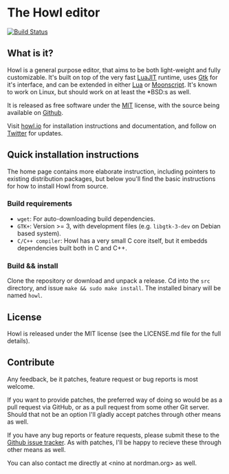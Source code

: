 # The Howl editor

[![Build Status](https://travis-ci.org/nilnor/howl.png?branch=master)](https://travis-ci.org/nilnor/howl)

## What is it?

Howl is a general purpose editor, that aims to be both light-weight
and fully customizable. It's built on top of the very fast
[LuaJIT](http://luajit.org) runtime, uses [Gtk](http://www.gtk.org) for it's
interface, and can be extended in either [Lua](http://www.lua.org) or
[Moonscript](http://www.moonscript.org). It's known to work on Linux, but
should work on at least the \*BSD:s as well.

It is released as free software under the [MIT](http://opensource.org/licenses/MIT)
license, with the source being available on [Github](https://github.com/howl-editor/howl).

Visit [howl.io](http://howl.io) for installation instructions and documentation,
and follow on [Twitter](https://twitter.com/howleditor) for updates.

## Quick installation instructions

The home page contains more elaborate instruction, including pointers to
existing distribution packages, but below you'll find the basic instructions for
how to install Howl from source.

### Build requirements

- `wget`: For auto-downloading build dependencies.
- `GTK+`: Version >= 3, with development files (e.g. `libgtk-3-dev` on Debian
based system).
- `C/C++ compiler`: Howl has a very small C core itself, but it embedds
dependencies built both in C and C++.

### Build && install

Clone the repository or download and unpack a release. Cd into the `src`
directory, and issue `make && sudo make install`. The installed binary will be
named `howl`.

## License

Howl is released under the MIT license (see the LICENSE.md file for the full
details).

## Contribute

Any feedback, be it patches, feature request or bug reports is most welcome.

If you want to provide patches, the preferred way of doing so would be as a pull
request via GitHub, or as a pull request from some other Git server. Should that
not be an option I'll gladly accept patches through other means as well.

If you have any bug reports or feature requests, please submit these to the
[Github issue tracker](https://github.com/howl-editor/howl/issues). As with
patches, I'll be happy to recieve these through other means as well.

You can also contact me directly at \<nino at nordman.org\> as well.
